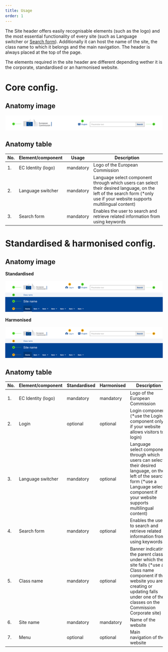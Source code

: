 ```yaml
---
title: Usage
order: 1
---
```

The Site header offers easily recognisable elements (such as the logo) and the most essential functionality of every site (such as Language switcher or [Search form](https://ecl-preview-2241--europa-component-library.netlify.app/ec/components/forms/search-form/code/)). Additionally it can host the name of the site, the class name to which it belongs and the main navigation. The header is always placed at the top of the page.

The elements required in the site header are different depending wether it is the corporate, standardised or an harmonised website.

# Core config.

## Anatomy image

![](/cms-images/ec-site-header-core.png)

## Anatomy table

| No. | Element/component  | Usage     | Description                                                                                                                                                                |
| --- | ------------------ | --------- | -------------------------------------------------------------------------------------------------------------------------------------------------------------------------- |
| 1.  | EC Identity (logo) | mandatory | Logo of the European Commission                                                                                                                                            |
| 2.  | Language switcher  | mandatory | Language select component through which users can select their desired language, on the left of the search form (\*only use if your website supports multilingual content) |
| 3.  | Search form        | mandatory | Enables the user to search and retrieve related information from using keywords                                                                                            |

# Standardised & harmonised config.

## Anatomy image

**Standardised**

![](/cms-images/ec-site-header-standardised.png)

**Harmonised**

![](/cms-images/ec-site-header-harmonised.png)

## Anatomy table

| No. | Element/component  | Standardised | Harmonised | Description                                                                                                                                                                                              |
| --- | ------------------ | ------------ | ---------- | -------------------------------------------------------------------------------------------------------------------------------------------------------------------------------------------------------- |
| 1.  | EC Identity (logo) | mandatory    | mandatory  | Logo of the European Commission                                                                                                                                                                          |
| 2.  | Login              | optional     | optional   | Login component (\*use the Login component only if your website allows visitors to login)                                                                                                                |
| 3.  | Language switcher  | mandatory    | optional   | Language select component through which users can select their desired language, on the left of the search form (\*use a Language select component if your website supports multilingual content)        |
| 4.  | Search form        | mandatory    | optional   | Enables the user to search and retrieve related information from using keywords                                                                                                                          |
| 5.  | Class name         | mandatory    | optional   | Banner indicating the parent class under which the site falls (\*use a Class name component if the website you are creating or updating falls under one of the classes on the Commission Corporate site) |
| 6.  | Site name          | mandatory    | mandatory  | Name of the website                                                                                                                                                                                      |
| 7.  | Menu               | optional     | optional   | Main navigation of the website                                                                                                                                                                           |
